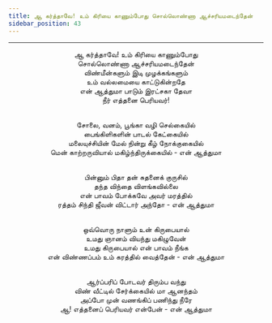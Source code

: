 ```yaml
---
title: ஆ கர்த்தாவே! உம் கிரியை காணும்போது சொல்லொண்ணா ஆச்சரியமடைந்தேன்
sidebar_position: 43
---
```


---
<center>
ஆ கர்த்தாவே! உம் கிரியை காணும்போது<br/>
சொல்லொண்ணா ஆச்சரியமடைந்தேன்<br/>
விண்மீன்களும் இடி முழக்கங்களும்<br/>
உம் வல்லமையை காட்டுகின்றதே<br/>
என் ஆத்துமா பாடும் இரட்சகா தேவா<br/>
நீர் எத்தனை பெரியவர்!<br/><br/>

சோலை, வனம், பூங்கா வழி செல்கையில்<br/>
பைங்கிளிகளின் பாடல் கேட்கையில்<br/>
மலையுச்சியின் மேல் நின்று கீழ் நோக்குகையில்<br/>
மென் காற்றருவியால் மகிழ்ந்திருக்கையில்    - என் ஆத்துமா<br/><br/>

பின்னும் பிதா தன் சுதனைக் குருசில்<br/>
தந்த விந்தை விளங்கவில்லை<br/>
என் பாவம் போக்கவே அவர் மரத்தில்<br/>
ரத்தம் சிந்தி ஜீவன் விட்டார் அந்தோ        - என் ஆத்துமா<br/><br/>

ஒவ்வொரு நாளும் உன் கிருபையால்<br/>
உமது ஞானம் வியந்து மகிழுவேன்<br/>
உமது கிருபையால் என் பாவம் நீங்க<br/>
என் விண்ணப்பம் உம் கரத்தில் வைத்தேன்        - என் ஆத்துமா<br/><br/>

ஆர்ப்பரிப் போடவர் திரும்ப வந்து<br/>
விண் வீட்டில் சேர்க்கையில் மா ஆனந்தம்<br/>
அப்போ முன் வணங்கிப் பணிந்து நீரே<br/>
ஆ! எத்தனைப் பெரியவர் என்பேன்            - என் ஆத்துமா
</center>